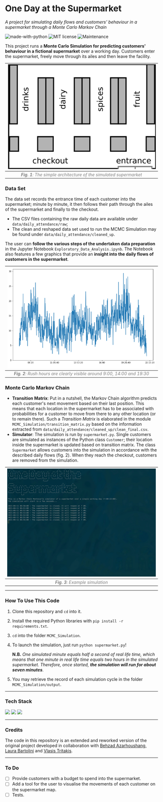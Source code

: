 # One Day at the Supermarket

_A project for simulating daily flows and customers' behaviour in a supermarket through a Monte Carlo Markov Chain_

![made-with-python](https://img.shields.io/badge/Made%20with-Python-E8B90F.svg) ![MIT license](https://img.shields.io/badge/License-MIT-orange.svg) ![Maintenance](https://img.shields.io/badge/Maintained%5F-yes-green.svg)



This project runs a **Monte Carlo Simulation for predicting customers' behaviour in a fictional supermarket** over a working day. Customers enter the supermarket, freely move through its ailes and then leave the facility.  

| ![supermarket](img/supermarket.png) |
| :----------------------------------------------------------: |
| <span style="color:grey"> <i><b>Fig. 1</b>: The simple architecture of the simulated supermarket</i></span> |



### Data Set

The data set records the entrance time of each customer into the supermarket; minute by minute, it then follows their path through the ailes of the supermarket and finally to the checkout. 

- The CSV files containing the raw daily data are available under `data/daily_attendance/raw`;
- The clean and reshaped data set used to run the MCMC Simulation may be found under `data/daily_attendance/cleaned_up`.

The user can **follow the various steps of the undertaken data preparation** in the Jupyter Notebook `Exploratory_Data_Analysis.ipynb`. The Notebook also features a few graphics that provide an **insight into the daily flows of customers in the supermarket**.   

|                  ![img](img/daily_flux.png)                  |
| :----------------------------------------------------------: |
| <span style="color:grey"> <i><b>Fig. 2</b>: Rush hours are clearly visible around 9:00, 14:00 and 19:30</i></span> |



### Monte Carlo Markov Chain
* **Transition Matrix**: Put in a nutshell, the Markov Chain algorithm predicts each customer's next movement based on their last position. This means that each location in the supermarket has to be associated with probabilities for a customer to move from there to any other location (or to remain there). Such a *Transition Matrix* is elaborated in the module `MCMC_Simulation/transition_matrix.py` based on the information extracted from `data/daily_attendance/cleaned_up/clean_final.csv`.
* **Simulator**: The simulation is run by `supermarket.py`. Single customers are simulated as instances of the Python class `Customer`; their location inside the supermarket is updated based on transition matrix. The class `Supermarket` allows customers into the simulation in accordance with the described daily flows (fig. 2). When they reach the checkout, customers are removed from the simulation.  

|                  ![gif](img/Simulator.gif)                  |
| :----------------------------------------------------------: |
| <span style="color:grey"> <i><b>Fig. 3</b>: Example simulation</i></span> |

---

### How To Use This Code
1. Clone this repository and `cd` into it.

2. Install the required Python libraries with `pip install -r requirements.txt`.

3. `cd` into the folder `MCMC_Simulation`. 

4. To launch the simulation, just run `python supermarket.py`! 

   **N.B.** _One simulated minute equals half a second of real life time, which means that one minute in real life time equals two hours in the simulated supermarket. Therefore, once started, **the simulation will run for about seven minutes**._ 

5. You may retrieve the record of each simulation cycle in the folder `MCMC_Simulation/output`. 

---
### Tech Stack
<p>
<img src="https://img.shields.io/badge/python-%233776AB.svg?&style=for-the-badge&logo=python&logoColor=white" height="24" />
<img src="https://img.shields.io/badge/pandas-%23150458.svg?&style=for-the-badge&logo=pandas&logoColor=white" height="24" />
<img src="https://img.shields.io/badge/numpy-%23013243.svg?style=for-the-badge&logo=numpy&logoColor=white" height="24" />
</p>

---
### Credits
The code in this repository is an extended and reworked version of the original project developed in collaboration with [Behzad Azarhoushang](https://github.com/behzad1195), [Laura Bartolini](https://github.com/Rellino) and [Vlasis Tritakis](https://github.com/Mimis3).

---
### To Do
- [ ] Provide customers with a budget to spend into the supermarket.
- [ ] Add a tool for the user to visualise the movements of each customer on the supermarket map.
- [ ] Tests.
